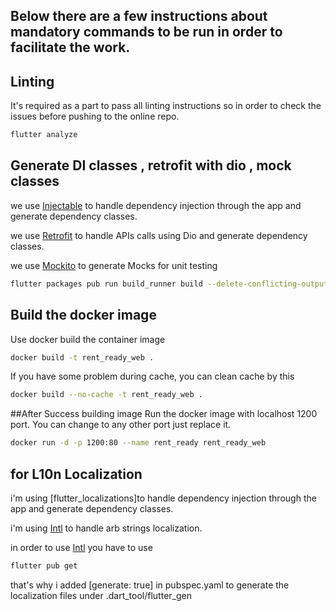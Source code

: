 ## Below there are a few instructions about mandatory commands to be run in order to facilitate the work.

## Linting
It's required as a part to pass all linting instructions so in order to check the issues before pushing to the online repo.
```bash
flutter analyze
```
## Generate DI classes , retrofit with dio , mock classes
we use [Injectable](https://pub.dev/packages/injectable) to handle dependency injection through the app and generate dependency classes.

we use [Retrofit](https://pub.dev/packages/retrofit) to handle APIs calls using Dio and generate dependency classes.

we use [Mockito](https://pub.dev/packages/mockito) to generate Mocks for unit testing

```bash
flutter packages pub run build_runner build --delete-conflicting-outputs
```
## Build the docker image
Use docker build the container image

```bash
docker build -t rent_ready_web .
```
If you have some problem during cache, you can clean cache by this

```bash
docker build --no-cache -t rent_ready_web .
```

##After Success building image
Run the docker image with localhost 1200 port. You can change to any other port just replace it.
```bash
docker run -d -p 1200:80 --name rent_ready rent_ready_web
```
## for L10n Localization 
i'm using [flutter_localizations]to handle dependency injection through the app and generate dependency classes.

i'm using [Intl](https://pub.dev/packages/intl) to handle arb strings localization.

in order to use [Intl](https://pub.dev/packages/intl) you have to use 
```bash
flutter pub get
```
that's why i added [generate: true] in pubspec.yaml to generate the localization files under .dart_tool/flutter_gen